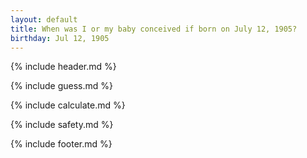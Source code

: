 ```yaml
---
layout: default
title: When was I or my baby conceived if born on July 12, 1905?
birthday: Jul 12, 1905
---
```


{% include header.md %}

{% include guess.md %}

{% include calculate.md %}

{% include safety.md %}

{% include footer.md %}




